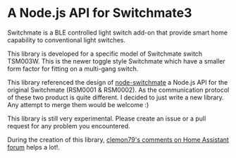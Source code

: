 # A Node.js API for Switchmate3 #

Switchmate is a BLE controlled light switch add-on that provide smart home capability to conventional light switches.

This library is developed for a specific model of Switchmate switch TSM003W. This is the newer toggle style Switchmate
which have a smaller form factor for fitting on a multi-gang switch.

This library referenced the design of [node-switchmate](https://github.com/emmcc/node-switchmate) a Node.js API for the
original Switchmate (RSM0001 & RSM0002). As the communication protocol of these two product is quite different. I
decided to just write a new library. Any attempt to merge them would be welcome :)

This library is still very experimental. Please create an issue or a pull request for any problem you encountered.

During the creation of this library, [clemon79's comments on Home Assistant forum](https://community.home-assistant.io/t/switchmate-switch-covers/17851/28)
helps a lot!.